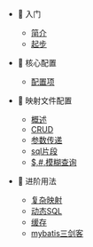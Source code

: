 * 🐶 入门 

   * [简介](jianjie)
   * [起步](qibu)

* 🦄 核心配置 

    * [配置项](mybatis-config)

* 🐹 映射文件配置

    * [概述](gaishu)
    * [CRUD](CRUD)
    * [参数传递](canshuchuandi)
    * [sql片段](sqlpianduan)
    * [$,#,模糊查询](mohuchaxun)

* 🙈 进阶用法

     * [复杂映射](fuzayingshe)
     * [动态SQL](dongtaiSQL)
     * [缓存](huancun)
     * [mybatis三剑客](sanjianke)
    

